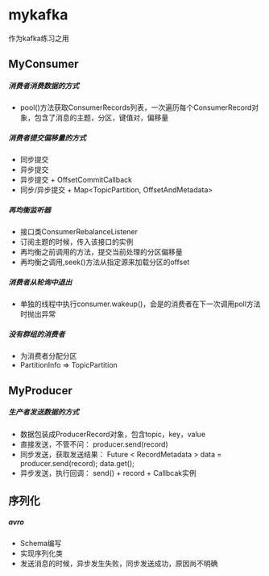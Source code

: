 # mykafka
作为kafka练习之用

##  MyConsumer


##### 消费者消费数据的方式


*  pool()方法获取ConsumerRecords列表，一次遍历每个ConsumerRecord对象，包含了消息的主题，分区，键值对，偏移量

##### 消费者提交偏移量的方式

* 同步提交
* 异步提交
* 异步提交 + OffsetCommitCallback
* 同步/异步提交 + Map<TopicPartition, OffsetAndMetadata>

##### 再均衡监听器

* 接口类ConsumerRebalanceListener
* 订阅主题的时候，传入该接口的实例
* 再均衡之前调用的方法，提交当前处理的分区偏移量
* 再均衡之调用,seek()方法从指定源来加载分区的offset

##### 消费者从轮询中退出
* 单独的线程中执行consumer.wakeup()，会是的消费者在下一次调用poll方法时抛出异常

##### 没有群组的消费者
* 为消费者分配分区
* PartitionInfo => TopicPartition

## MyProducer

##### 生产者发送数据的方式

* 数据包装成ProducerRecord对象，包含topic，key，value
* 直接发送，不管不问： producer.send(record)
* 同步发送，获取发送结果： Future < RecordMetadata > data = producer.send(record); data.get();
* 异步发送，执行回调： send() + record + Callbcak实例


## 序列化

##### avro
* Schema编写
* 实现序列化类
* 发送消息的时候，异步发生失败，同步发送成功，原因尚不明确
